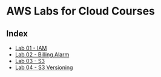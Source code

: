 # AWS Labs for Cloud Courses

## Index

- [Lab 01 - IAM](https://github.com/pedropisa/aws-labs/tree/master/lab%2001%20-%20IAM)
- [Lab 02 - Billing Alarm](https://github.com/pedropisa/aws-labs/tree/master/lab%2002%20-%20Billing%20Alarm)
- [Lab 03 - S3](https://github.com/pedropisa/aws-labs/tree/master/lab%2003%20-%20S3)
- [Lab 04 - S3 Versioning](https://github.com/pedropisa/aws-labs/tree/master/lab%2004%20-%20S3%20Versioning)

<!--
- [Lab 05 - S3 Cross Region Replication](https://github.com/pedropisa/aws-labs/tree/master/lab%2005%20-%20S3%20Cross%20Region%20Replication)
- [Lab 06 - CloudFront](https://github.com/pedropisa/aws-labs/tree/master/lab%2006%20-%20CloudFront)
- [Lab 07 - EC2](https://github.com/pedropisa/aws-labs/tree/master/lab%2007%20-%20EC2)
- [Lab 08 - EBS](https://github.com/pedropisa/aws-labs/tree/master/lab%2008%20-%20EBS)
- [Lab 09 - AWS Command Line (CLI)](https://github.com/pedropisa/aws-labs/tree/master/lab%2009%20-%20AWS%20Command%20Line%20(CLI))
- [Lab 10 - EC2 Bootstraping](https://github.com/pedropisa/aws-labs/tree/master/lab%2010%20-%20EC2%20Bootstraping)
- [Lab 11 - CloudWatch](https://github.com/pedropisa/aws-labs/tree/master/lab%2011%20-%20CloudWatch)
- [Lab 12 - RDS](https://github.com/pedropisa/aws-labs/tree/master/lab%2012%20-%20RDS)
- [Lab 13 - RDS com Alta Disponibilidade](https://github.com/pedropisa/aws-labs/tree/master/lab%2013%20-%20RDS%20com%20Alta%20Disponibilidade)
- [Lab 14 - Route 53](https://github.com/pedropisa/aws-labs/tree/master/lab%2014%20-%20Route%2053)
- [Lab 15 - Route 53 Routing Policy]()
- [Lab 16 - VPC](https://github.com/pedropisa/aws-labs/tree/master/lab%2016%20-%20VPC)
- [Lab 17 - Load Balancer e Health Checks](https://github.com/pedropisa/aws-labs/tree/master/lab%2017%20-%20Load%20Balancer%20e%20Health%20Checks)
- [Lab 18 - Autoscaling Groups](https://github.com/pedropisa/aws-labs/tree/master/lab%2018%20-%20Autoscaling%20Groups)
- [Lab 19 - VPC Flow Logs](https://github.com/pedropisa/aws-labs/tree/master/lab%2019%20-%20VPC%20Flow%20Logs)
- [Lab 20 - CloudFormation](https://github.com/pedropisa/aws-labs/tree/master/lab%2020%20-%20CloudFormation)
- [Lab 21 - Elastic Beanstalk](https://github.com/pedropisa/aws-labs/tree/master/lab%2021%20-%20Elastic%20Beanstalk)
- [Lab 22 - VPC Endpoints](https://github.com/pedropisa/aws-labs/tree/master/lab%2022%20-%20VPC%20Endpoints)
- [Lab 23 - NACL](https://github.com/pedropisa/aws-labs/tree/master/lab%2023%20-%20NACL)
- [Lab 24 - Serverless Website](https://github.com/pedropisa/aws-labs/tree/master/lab%2024%20-%20Serverless%20Website)
- [Lab 25 - Alexa Skill](https://github.com/pedropisa/aws-labs/tree/master/lab%2025%20-%20Alexa%20Skill)
-->
